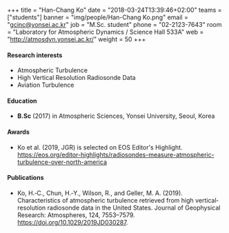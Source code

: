 ﻿+++
title = "Han-Chang Ko"
date = "2018-03-24T13:39:46+02:00"
teams = ["students"]
banner = "img/people/Han-Chang Ko.png"
email = "gcinc@yonsei.ac.kr"
job = "M.Sc. student"
phone = "02-2123-7643"
room = "Laboratory for Atmospheric Dynamics / Science Hall 533A"
web = "http://atmosdyn.yonsei.ac.kr/"
weight = 50
+++

#### Research interests
+ Atmospheric Turbulence
+ High Vertical Resolution Radiosonde Data
+ Aviation Turbulence

#### Education
 + **B.Sc** (2017) in Atmospheric Sciences, Yonsei University, Seoul, Korea

#### Awards
+ Ko et al. (2019, JGR) is selected on EOS Editor's Highlight. https://eos.org/editor-highlights/radiosondes-measure-atmospheric-turbulence-over-north-america

#### Publications
+ Ko, H.‐C., Chun, H.‐Y., Wilson, R., and Geller, M. A. (2019). Characteristics of atmospheric turbulence retrieved from high vertical‐resolution radiosonde data in the United States. Journal of Geophysical Research: Atmospheres, 124, 7553–7579. https://doi.org/10.1029/2019JD030287.
